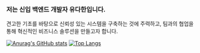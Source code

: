 ### 저는 신입 백엔드 개발자 유다한입니다. 
견고한 기초를 바탕으로 신뢰성 있는 시스템을 구축하는 것에 주력하고, 팀과의 협업을 통해 혁신적인 비즈니스 솔루션을 만들고자 합니다.

[![Anurag's GitHub stats](https://github-readme-stats.vercel.app/api?username=danbi22)](https://github.com/anuraghazra/github-readme-stats)
[![Top Langs](https://github-readme-stats.vercel.app/api/top-langs/?username=danbi22&layout=compact)](https://github.com/anuraghazra/github-readme-stats)
<!--
**danbi22/danbi22** is a ✨ _special_ ✨ repository because its `README.md` (this file) appears on your GitHub profile.

Here are some ideas to get you started:

- 🔭 I’m currently working on ...
- 🌱 I’m currently learning ...
- 👯 I’m looking to collaborate on ...
- 🤔 I’m looking for help with ...
- 💬 Ask me about ...
- 📫 How to reach me: ...
- 😄 Pronouns: ...
- ⚡ Fun fact: ...
-->
